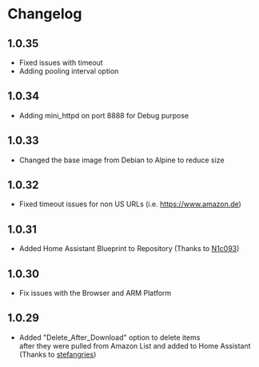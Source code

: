 # Changelog

## 1.0.35

- Fixed issues with timeout
- Adding pooling interval option

## 1.0.34

- Adding mini_httpd on port 8888 for Debug purpose
 
## 1.0.33

- Changed the base image from Debian to Alpine to reduce size

## 1.0.32

- Fixed timeout issues for non US URLs (i.e. https://www.amazon.de)

## 1.0.31

- Added Home Assistant Blueprint to Repository (Thanks to [N1c093](https://github.com/N1c093))

## 1.0.30

- Fix issues with the Browser and ARM Platform

## 1.0.29

- Added "Delete_After_Download" option to delete items<br>after they were pulled from Amazon List and added to Home Assistant<br>  (Thanks to [stefangries](https://github.com/stefangries))
 
